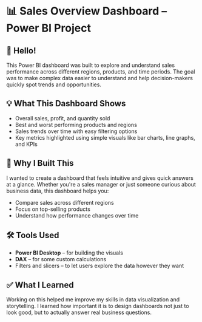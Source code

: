 # 📊 Sales Overview Dashboard – Power BI Project

## 👋 Hello!

This Power BI dashboard was built to explore and understand sales performance across different regions, products, and time periods. The goal was to make complex data easier to understand and help decision-makers quickly spot trends and opportunities.

## 💡 What This Dashboard Shows

- Overall sales, profit, and quantity sold
- Best and worst performing products and regions
- Sales trends over time with easy filtering options
- Key metrics highlighted using simple visuals like bar charts, line graphs, and KPIs

## 🎯 Why I Built This

I wanted to create a dashboard that feels intuitive and gives quick answers at a glance. Whether you're a sales manager or just someone curious about business data, this dashboard helps you:
- Compare sales across different regions
- Focus on top-selling products
- Understand how performance changes over time

## 🛠 Tools Used

- **Power BI Desktop** – for building the visuals
- **DAX** – for some custom calculations
- Filters and slicers – to let users explore the data however they want

## ✅ What I Learned

Working on this helped me improve my skills in data visualization and storytelling. I learned how important it is to design dashboards not just to look good, but to actually answer real business questions.



